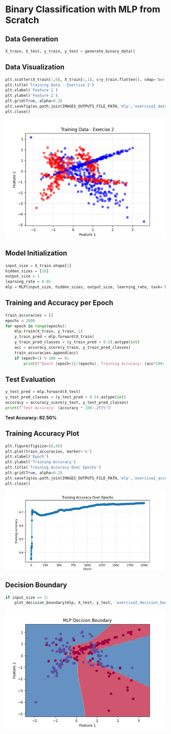 # Binary Classification with MLP from Scratch

## Data Generation

```python
X_train, X_test, y_train, y_test = generate_binary_data()
```

## Data Visualization

```python
plt.scatter(X_train[:,0], X_train[:,1], c=y_train.flatten(), cmap='bwr', alpha=0.6)
plt.title('Training Data - Exercise 2')
plt.xlabel('Feature 1')
plt.ylabel('Feature 2')
plt.grid(True, alpha=0.3)
plt.savefig(os.path.join(IMAGES_OUTPUTS_FILE_PATH,'mlp','exercise2_data.png'))
plt.close()
```

![Training Data](../../assets/images/mlp/exercise2_data.png)

## Model Initialization

```python
input_size = X_train.shape[1]
hidden_sizes = [16]
output_size = 1
learning_rate = 0.05
mlp = MLP(input_size, hidden_sizes, output_size, learning_rate, task='binary')
```

## Training and Accuracy per Epoch

```python
train_accuracies = []
epochs = 2000
for epoch in range(epochs):
    mlp.train(X_train, y_train, 1)
    y_train_pred = mlp.forward(X_train)
    y_train_pred_classes = (y_train_pred > 0.5).astype(int)
    acc = accuracy_score(y_train, y_train_pred_classes)
    train_accuracies.append(acc)
    if (epoch+1) % 100 == 0:
        print(f"Epoch {epoch+1}/{epochs}, Training Accuracy: {acc*100:.2f}%")
```

## Test Evaluation

```python
y_test_pred = mlp.forward(X_test)
y_test_pred_classes = (y_test_pred > 0.5).astype(int)
accuracy = accuracy_score(y_test, y_test_pred_classes)
print(f"Test Accuracy: {accuracy * 100:.2f}%")
```

**Test Accuracy: 82.50%**

## Training Accuracy Plot

```python
plt.figure(figsize=(8,4))
plt.plot(train_accuracies, marker='o')
plt.xlabel('Epoch')
plt.ylabel('Training Accuracy')
plt.title('Training Accuracy Over Epochs')
plt.grid(True, alpha=0.3)
plt.savefig(os.path.join(IMAGES_OUTPUTS_FILE_PATH,'mlp','exercise2_accuracy.png'))
plt.close()
```

![Training Accuracy](../../assets/images/mlp/exercise2_accuracy.png)

## Decision Boundary

```python
if input_size == 2:
    plot_decision_boundary(mlp, X_test, y_test, 'exercise2_decision_boundary.png')
```

![Decision Boundary](../../assets/images/mlp/exercise2_decision_boundary.png)
